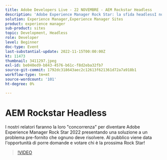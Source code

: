 ```yaml
---
title: Adobe Developers Live - 22 NOVEMBRE - AEM Rockstar Headless
description: 'Adobe Experience Manager Rock Star: la sfida headlessI nostri relatori faranno la "concorrenza" per diventare Adobe Experience Manager Rock Star 2022 presentando una soluzione a un problema pre-fornito che ognuno deve risolvere. Al pubblico viene data l''opportunità di porre domande e votare chi è la prossima Rock Star!'
solution: Experience Manager,Experience Manager Sites
product: experience manager
sub-product: sites
topic: Development, Headless
role: Developer
level: Beginner
doc-type: Event
last-substantial-update: 2022-11-15T00:00:00Z
kt: 11473
thumbnail: 3411297.jpeg
exl-id: be040ed9-b843-4576-b61c-f8d2eba32fb7
source-git-commit: 1792dc318643aec2c12613f621361d72a7a918b1
workflow-type: tm+mt
source-wordcount: '101'
ht-degree: 0%

---
```


# AEM Rockstar Headless

I nostri relatori faranno la loro &quot;concorrenza&quot; per diventare Adobe Experience Manager Rock Star 2022 presentando una soluzione a un problema pre-fornito che ognuno deve risolvere. Al pubblico viene data l&#39;opportunità di porre domande e votare chi è la prossima Rock Star!

>[!VIDEO](https://video.tv.adobe.com/v/3411297/?quality=12&learn=on)
